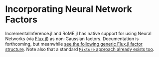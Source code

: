 # Incorporating Neural Network Factors

IncrementalInference.jl and RoME.jl has native support for using Neural Networks (via [Flux.jl](https://fluxml.ai/Flux.jl/stable/)) as non-Gaussian factors.  Documentation is forthcoming, but meanwhile [see the following generic Flux.jl factor structure](https://github.com/JuliaRobotics/IncrementalInference.jl/blob/master/ext/IncrInfrFluxFactorsExt.jl).  Note also that a standard [`Mixture` approach already exists too](https://github.com/JuliaRobotics/RoME.jl/blob/master/ext/factors/MixtureFluxPose2Pose2.jl).

